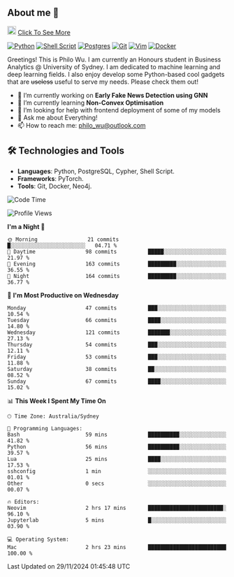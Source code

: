 ## About me 🤗

<a href="#"><img src="https://media.giphy.com/media/hvRJCLFzcasrR4ia7z/giphy.gif" width="20px" height="20px"></a> [Click To See More](https://codeboyphilo.github.io)

[![Python](https://img.shields.io/badge/python-3670A0?style=for-the-badge&logo=python&logoColor=ffdd54)](#)
[![Shell Script](https://img.shields.io/badge/shell_script-%23121011.svg?style=for-the-badge&logo=gnu-bash&logoColor=white)](#)
[![Postgres](https://img.shields.io/badge/postgres-%23316192.svg?style=for-the-badge&logo=postgresql&logoColor=white)](#)
[![Git](https://img.shields.io/badge/git-%23F05033.svg?style=for-the-badge&logo=git&logoColor=white)](#)
[![Vim](https://img.shields.io/badge/VIM-%2311AB00.svg?style=for-the-badge&logo=vim&logoColor=white)](#)
[![Docker](https://img.shields.io/badge/docker-%230db7ed.svg?style=for-the-badge&logo=docker&logoColor=white)](#)

Greetings! This is Philo Wu. I am currently an Honours student in Business Analytics \@ University of Sydney. I am dedicated to machine learning and deep learning fields. I also enjoy develop some Python-based cool gadgets that are ~~useless~~ useful to serve my needs. Please check them out!

- 🔭 I’m currently working on **Early Fake News Detection using GNN**
- 🌱 I’m currently learning **Non-Convex Optimisation**
- 🤔 I’m looking for help with frontend deployment of some of my models
- 💬 Ask me about Everything!
- 📫 How to reach me: philo_wu@outlook.com

## 🛠 Technologies and Tools
- **Languages**: Python, PostgreSQL, Cypher, Shell Script.
- **Frameworks**: PyTorch.
- **Tools**: Git, Docker, Neo4j.

<!--START_SECTION:waka-->
![Code Time](http://img.shields.io/badge/Code%20Time-617%20hrs%2053%20mins-blue)

![Profile Views](http://img.shields.io/badge/Profile%20Views-0-blue)

**I'm a Night 🦉** 

```text
🌞 Morning                21 commits          █░░░░░░░░░░░░░░░░░░░░░░░░   04.71 % 
🌆 Daytime                98 commits          █████░░░░░░░░░░░░░░░░░░░░   21.97 % 
🌃 Evening                163 commits         █████████░░░░░░░░░░░░░░░░   36.55 % 
🌙 Night                  164 commits         █████████░░░░░░░░░░░░░░░░   36.77 % 
```
📅 **I'm Most Productive on Wednesday** 

```text
Monday                   47 commits          ███░░░░░░░░░░░░░░░░░░░░░░   10.54 % 
Tuesday                  66 commits          ████░░░░░░░░░░░░░░░░░░░░░   14.80 % 
Wednesday                121 commits         ███████░░░░░░░░░░░░░░░░░░   27.13 % 
Thursday                 54 commits          ███░░░░░░░░░░░░░░░░░░░░░░   12.11 % 
Friday                   53 commits          ███░░░░░░░░░░░░░░░░░░░░░░   11.88 % 
Saturday                 38 commits          ██░░░░░░░░░░░░░░░░░░░░░░░   08.52 % 
Sunday                   67 commits          ████░░░░░░░░░░░░░░░░░░░░░   15.02 % 
```


📊 **This Week I Spent My Time On** 

```text
🕑︎ Time Zone: Australia/Sydney

💬 Programming Languages: 
Bash                     59 mins             ██████████░░░░░░░░░░░░░░░   41.82 % 
Python                   56 mins             ██████████░░░░░░░░░░░░░░░   39.57 % 
Lua                      25 mins             ████░░░░░░░░░░░░░░░░░░░░░   17.53 % 
sshconfig                1 min               ░░░░░░░░░░░░░░░░░░░░░░░░░   01.01 % 
Other                    0 secs              ░░░░░░░░░░░░░░░░░░░░░░░░░   00.07 % 

🔥 Editors: 
Neovim                   2 hrs 17 mins       ████████████████████████░   96.10 % 
Jupyterlab               5 mins              █░░░░░░░░░░░░░░░░░░░░░░░░   03.90 % 

💻 Operating System: 
Mac                      2 hrs 23 mins       █████████████████████████   100.00 % 
```


 Last Updated on 29/11/2024 01:45:48 UTC
<!--END_SECTION:waka-->

